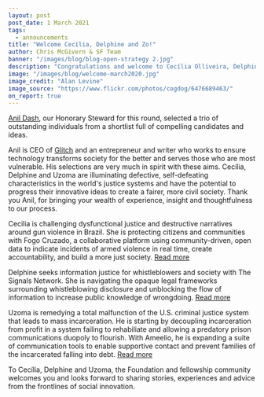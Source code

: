```yaml
---
layout: post
post_date: 1 March 2021
tags:
  - announcements
title: "Welcome Cecília, Delphine and Zo!"
author: Chris McGivern & SF Team
banner: "/images/blog/blog-open-strategy 2.jpg"
description: "Congratulations and welcome to Cecília Olliveira, Delphine Halgand-Mishra and Uzoma Orchingwa, the new Shuttleworth Fellows for our March 2021 intake."
image: "/images/blog/welcome-march2020.jpg"
image_credit: "Alan Levine"
image_source: "https://www.flickr.com/photos/cogdog/6476689463/"
on_report: true
---
```


[Anil Dash](https://anildash.com/), our Honorary Steward for this round, selected a trio of outstanding individuals from a shortlist full of compelling candidates and ideas. 

Anil is CEO of [Glitch](https://glitch.com/) and an entrepreneur and writer who works to ensure technology transforms society for the better and serves those who are most vulnerable. His selections are very much in spirit with these aims. Cecília, Delphine and Uzoma are illuminating defective, self-defeating characteristics in the world's justice systems and have the potential to progress their innovative ideas to create a fairer, more civil society. Thank you Anil, for bringing your wealth of experience, insight and thoughtfulness to our process. 

Cecilia is challenging dysfunctional justice and destructive narratives around gun violence in Brazil. She is protecting citizens and communities with Fogo Cruzado, a collaborative platform using community-driven, open data to indicate incidents of armed violence in real time, create accountability, and build a more just society. [Read more](/thinking/2021/02/28/thinking-welcome-cecilia/)

Delphine seeks information justice for whistleblowers and society with The Signals Network. She is navigating the opaque legal frameworks surrounding whistleblowing disclosure and unblocking the flow of information to increase public knowledge of wrongdoing. [Read more](/thinking/2021/02/28/thinking-welcome-delphine/) 

Uzoma is remedying a total malfunction of the U.S. criminal justice system that leads to mass incarceration. He is starting by decoupling incarceration from profit in a system failing to rehabiliate and allowing a predatory prison communications duopoly to flourish. With Ameelio, he is expanding a suite of communication tools to enable supportive contact and prevent families of the incarcerated falling into debt. [Read more](/thinking/2021/02/28/thinking-welcome-zo/)

To Cecília, Delphine and Uzoma, the Foundation and fellowship community welcomes you and looks forward to sharing stories, experiences and advice from the frontlines of social innovation.
